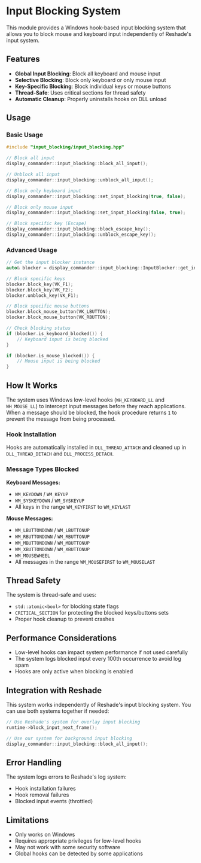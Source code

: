 # Input Blocking System

This module provides a Windows hook-based input blocking system that allows you to block mouse and keyboard input independently of Reshade's input system.

## Features

- **Global Input Blocking**: Block all keyboard and mouse input
- **Selective Blocking**: Block only keyboard or only mouse input
- **Key-Specific Blocking**: Block individual keys or mouse buttons
- **Thread-Safe**: Uses critical sections for thread safety
- **Automatic Cleanup**: Properly uninstalls hooks on DLL unload

## Usage

### Basic Usage

```cpp
#include "input_blocking/input_blocking.hpp"

// Block all input
display_commander::input_blocking::block_all_input();

// Unblock all input
display_commander::input_blocking::unblock_all_input();

// Block only keyboard input
display_commander::input_blocking::set_input_blocking(true, false);

// Block only mouse input
display_commander::input_blocking::set_input_blocking(false, true);

// Block specific key (Escape)
display_commander::input_blocking::block_escape_key();
display_commander::input_blocking::unblock_escape_key();
```

### Advanced Usage

```cpp
// Get the input blocker instance
auto& blocker = display_commander::input_blocking::InputBlocker::get_instance();

// Block specific keys
blocker.block_key(VK_F1);
blocker.block_key(VK_F2);
blocker.unblock_key(VK_F1);

// Block specific mouse buttons
blocker.block_mouse_button(VK_LBUTTON);
blocker.block_mouse_button(VK_RBUTTON);

// Check blocking status
if (blocker.is_keyboard_blocked()) {
    // Keyboard input is being blocked
}

if (blocker.is_mouse_blocked()) {
    // Mouse input is being blocked
}
```

## How It Works

The system uses Windows low-level hooks (`WH_KEYBOARD_LL` and `WH_MOUSE_LL`) to intercept input messages before they reach applications. When a message should be blocked, the hook procedure returns `1` to prevent the message from being processed.

### Hook Installation

Hooks are automatically installed in `DLL_THREAD_ATTACH` and cleaned up in `DLL_THREAD_DETACH` and `DLL_PROCESS_DETACH`.

### Message Types Blocked

**Keyboard Messages:**
- `WM_KEYDOWN` / `WM_KEYUP`
- `WM_SYSKEYDOWN` / `WM_SYSKEYUP`
- All keys in the range `WM_KEYFIRST` to `WM_KEYLAST`

**Mouse Messages:**
- `WM_LBUTTONDOWN` / `WM_LBUTTONUP`
- `WM_RBUTTONDOWN` / `WM_RBUTTONUP`
- `WM_MBUTTONDOWN` / `WM_MBUTTONUP`
- `WM_XBUTTONDOWN` / `WM_XBUTTONUP`
- `WM_MOUSEWHEEL`
- All messages in the range `WM_MOUSEFIRST` to `WM_MOUSELAST`

## Thread Safety

The system is thread-safe and uses:
- `std::atomic<bool>` for blocking state flags
- `CRITICAL_SECTION` for protecting the blocked keys/buttons sets
- Proper hook cleanup to prevent crashes

## Performance Considerations

- Low-level hooks can impact system performance if not used carefully
- The system logs blocked input every 100th occurrence to avoid log spam
- Hooks are only active when blocking is enabled

## Integration with Reshade

This system works independently of Reshade's input blocking system. You can use both systems together if needed:

```cpp
// Use Reshade's system for overlay input blocking
runtime->block_input_next_frame();

// Use our system for background input blocking
display_commander::input_blocking::block_all_input();
```

## Error Handling

The system logs errors to Reshade's log system:
- Hook installation failures
- Hook removal failures
- Blocked input events (throttled)

## Limitations

- Only works on Windows
- Requires appropriate privileges for low-level hooks
- May not work with some security software
- Global hooks can be detected by some applications
